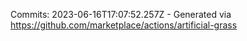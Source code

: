 Commits: 2023-06-16T17:07:52.257Z - Generated via https://github.com/marketplace/actions/artificial-grass
<br>
